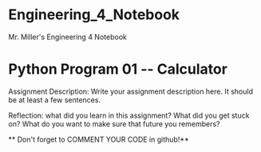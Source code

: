 # Engineering_4_Notebook
Mr. Miller's Engineering 4 Notebook

# Python Program 01 -- Calculator

Assignment Description: Write your assignment description here. It should be at least a few sentences. 

Reflection: what did you learn in this assignment? What did you get stuck on? What do you want to make sure that future you remembers?

** Don't forget to COMMENT YOUR CODE in github!**
